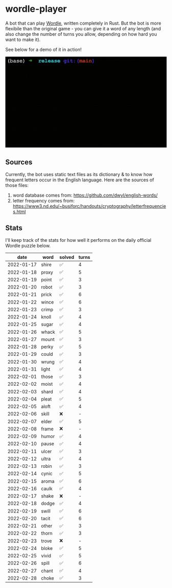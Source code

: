 # wordle-player

A bot that can play [Wordle](https://www.powerlanguage.co.uk/wordle/), written completely in Rust. But the bot is more flexibile than the original game - you can give it a word of any length (and also change the number of turns you allow, depending on how hard you want to make it).

See below for a demo of it in action!

![A demo of it in action!](images/wordle-player-demo.gif)

## Sources
Currently, the bot uses static text files as its dictionary & to know how frequent letters occur in the English language. Here are the sources of those files:
 1. word database comes from: https://github.com/dwyl/english-words/
 2. letter frequency comes from: https://www3.nd.edu/~busiforc/handouts/cryptography/letterfrequencies.html

## Stats

I'll keep track of the stats for how well it performs on the daily official Wordle puzzle below.

|    date    | word  |       solved       | turns |
| ---------- | ----- | ------------------ | ----- |
| 2022-01-17 | shire | :white_check_mark: |   4   |
| 2022-01-18 | proxy | :white_check_mark: |   5   |
| 2022-01-19 | point | :white_check_mark: |   3   |
| 2022-01-20 | robot | :white_check_mark: |   3   |
| 2022-01-21 | prick | :white_check_mark: |   6   |
| 2022-01-22 | wince | :white_check_mark: |   6   |
| 2022-01-23 | crimp | :white_check_mark: |   3   |
| 2022-01-24 | knoll | :white_check_mark: |   4   |
| 2022-01-25 | sugar | :white_check_mark: |   4   |
| 2022-01-26 | whack | :white_check_mark: |   5   |
| 2022-01-27 | mount | :white_check_mark: |   3   |
| 2022-01-28 | perky | :white_check_mark: |   5   |
| 2022-01-29 | could | :white_check_mark: |   3   |
| 2022-01-30 | wrung | :white_check_mark: |   4   |
| 2022-01-31 | light | :white_check_mark: |   4   |
| 2022-02-01 | those | :white_check_mark: |   3   |
| 2022-02-02 | moist | :white_check_mark: |   4   |
| 2022-02-03 | shard | :white_check_mark: |   4   |
| 2022-02-04 | pleat | :white_check_mark: |   5   |
| 2022-02-05 | aloft | :white_check_mark: |   4   |
| 2022-02-06 | skill |         :x:        |   -   |
| 2022-02-07 | elder | :white_check_mark: |   5   |
| 2022-02-08 | frame |         :x:        |   -   |
| 2022-02-09 | humor | :white_check_mark: |   4   |
| 2022-02-10 | pause | :white_check_mark: |   4   |
| 2022-02-11 | ulcer | :white_check_mark: |   3   |
| 2022-02-12 | ultra | :white_check_mark: |   4   |
| 2022-02-13 | robin | :white_check_mark: |   3   |
| 2022-02-14 | cynic | :white_check_mark: |   5   |
| 2022-02-15 | aroma | :white_check_mark: |   6   |
| 2022-02-16 | caulk | :white_check_mark: |   4   |
| 2022-02-17 | shake |         :x:        |   -   |
| 2022-02-18 | dodge | :white_check_mark: |   4   |
| 2022-02-19 | swill | :white_check_mark: |   6   |
| 2022-02-20 | tacit | :white_check_mark: |   6   |
| 2022-02-21 | other | :white_check_mark: |   3   |
| 2022-02-22 | thorn | :white_check_mark: |   3   |
| 2022-02-23 | trove |         :x:        |   -   |
| 2022-02-24 | bloke | :white_check_mark: |   5   |
| 2022-02-25 | vivid | :white_check_mark: |   5   |
| 2022-02-26 | spill | :white_check_mark: |   6   |
| 2022-02-27 | chant | :white_check_mark: |   4   |
| 2022-02-28 | choke | :white_check_mark: |   3   |
